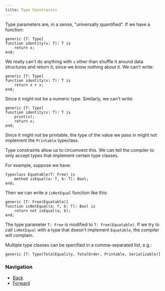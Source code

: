 ```yaml
---
title: Type Constraints
---
```


Type parameters are, in a sense, "universally quantified". If we have a function:

```austral
generic [T: Type]
function identity(x: T): T is
    return x;
end;
```

We really can't do anything with `x` other than shuffle it around data
structures and return it, since we know nothing about it. We can't write:

```austral
generic [T: Type]
function identity(x: T): T is
    return x + x;
end;
```

Since it might not be a numeric type. Similarly, we can't write:

```austral
generic [T: Type]
function identity(x: T): T is
    print(x);
    return x;
end;
```

Since it might not be printable, the type of the value we pass in might not
implement the `Printable` typeclass.

Type constraints allow us to circumvent this. We can tell the compiler to only
accept types that implement certain type classes.

For example, suppose we have:

```
typeclass Equatable(T: Free) is
    method isEqual(a: T, b: T): Bool;
end;
```

Then we can write a `isNotEqual` function like this:

```austral
generic [T: Free(Equatable)]
function isNotEqual(a: T, b: T): Bool is
    return not isEqual(a, b);
end;
```

The type parameter `T: Free` is modified to `T: Free(Equatable)`. If we try to
call `isNotEqual` with a type that doesn't implement `Equatable`, the compiler
will complain.

Multiple type classes can be specified in a comma-separated list, e.g.:

```
generic [T: Type(TotalEquality, TotalOrder, Printable, Serializable)]
```

### Navigation

- [Back](/tutorial/type-constraints)
- [Forward](/tutorial/errors)

